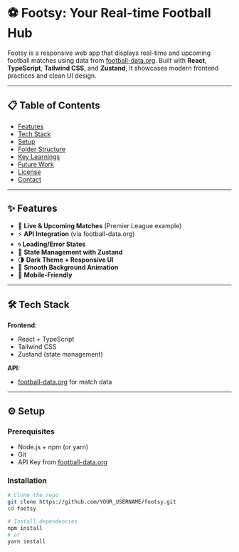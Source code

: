 # ⚽️ Footsy: Your Real-time Football Hub

Footsy is a responsive web app that displays real-time and upcoming football matches using data from [football-data.org](https://www.football-data.org/). Built with **React**, **TypeScript**, **Tailwind CSS**, and **Zustand**, it showcases modern frontend practices and clean UI design.

---

## 📋 Table of Contents

- [Features](#features)
- [Tech Stack](#tech-stack)
- [Setup](#setup)
- [Folder Structure](#folder-structure)
- [Key Learnings](#key-learnings)
- [Future Work](#future-work)
- [License](#license)
- [Contact](#contact)

---

## ✨ Features

- 📆 **Live & Upcoming Matches** (Premier League example)
- ⚡ **API Integration** (via football-data.org)
- 🌀 **Loading/Error States**
- 🧠 **State Management with Zustand**
- 🌗 **Dark Theme + Responsive UI**
- 🎨 **Smooth Background Animation**
- 📱 **Mobile-Friendly**

---

## 🛠 Tech Stack

**Frontend:**  
- React + TypeScript  
- Tailwind CSS  
- Zustand (state management)

**API:**  
- [football-data.org](https://www.football-data.org/) for match data

---

## ⚙️ Setup

### Prerequisites
- Node.js + npm (or yarn)
- Git
- API Key from [football-data.org](https://www.football-data.org/)

### Installation

```bash
# Clone the repo
git clone https://github.com/YOUR_USERNAME/footsy.git
cd footsy

# Install dependencies
npm install
# or
yarn install
